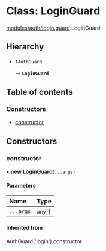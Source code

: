 # Class: LoginGuard

[modules/auth/login.guard](../modules/modules_auth_login_guard.md).LoginGuard

## Hierarchy

- `IAuthGuard`

  ↳ **`LoginGuard`**

## Table of contents

### Constructors

- [constructor](modules_auth_login_guard.LoginGuard.md#constructor)

## Constructors

### constructor

• **new LoginGuard**(`...args`)

#### Parameters

| Name | Type |
| :------ | :------ |
| `...args` | `any`[] |

#### Inherited from

AuthGuard('login').constructor
